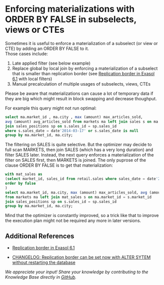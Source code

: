 # Enforcing materializations with ORDER BY FALSE in subselects, views or CTEs 
Sometimes it is useful to enforce a materialization of a subselect (or view or CTE) by adding an ORDER BY FALSE to it.  
Those cases include:

1. Late applied filter (see below example)
2. Replace global by local join by enforcing a materialization of a subselect that is smaller than replication border (see [Replication border in Exasol 6.1](https://exasol.my.site.com/s/article/Replication-border-in-Exasol-6-1) with local filters)
3. Manual precalculation of multiple usages of subselects, views, CTEs

Please be aware that materializations can cause a lot of temporary data if they are big which might result in block swapping and decrease thoughput.

For example this query might not run optimal:

```sql
select ma.market_id , ma.city , max (amount) max_articles_sold,
avg (amount) avg_articles_sold from markets ma left join sales s on ma.market_id = s.market_id
join sales_positions sp on s.sales_id = sp.sales_id
where s.sales_date = date'2014-03-17' or s.sales_date is null
group by ma.market_id, ma.city;
```

The filtering on SALES is quite selective. But the optimizer may decide to full scan MARKETS, then join SALES (which has a very long duration)  and filter SALES later.
Instead, the next query enforces a materialization of the filter on SALES first, then MARKETS is joined. The only puprose of the clause ORDER BY FALSE is to get that materialization:

```sql
with mat_sales as
(select market_id, sales_id from retail.sales where sales_date = date'2014-03-17'
order by false
)
select ma.market_id, ma.city, max (amount) max_articles_sold, avg (amount) avg_articles_sold
from markets ma left join mat_sales s on ma.market_id = s.market_id
join sales_positions sp on s.sales_id = sp.sales_id
group by ma.market_id, ma.city;
```

Mind that the optimizer is constantly improved, so a trick like that to improve the execution plan might not be required any more in later versions.

## Additional References

* [Replication border in Exasol 6.1](https://exasol.my.site.com/s/article/Replication-border-in-Exasol-6-1)

* [CHANGELOG: Replication border can be set now with ALTER SYTEM without restarting the database](https://exasol.my.site.com/s/article/Changelog-content-16000?language=en_US)

*We appreciate your input! Share your knowledge by contributing to the Knowledge Base directly in [GitHub](https://github.com/exasol/public-knowledgebase).* 